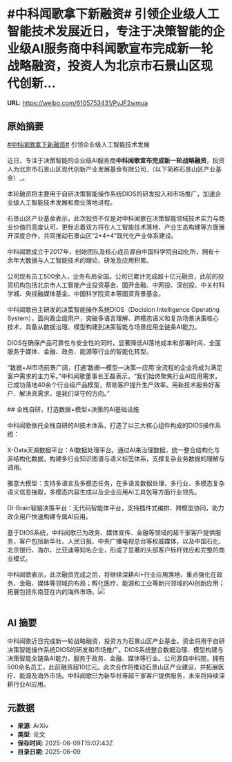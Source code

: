 # #中科闻歌拿下新融资# 引领企业级人工智能技术发展近日，专注于决策智能的企业级AI服务商**中科闻歌宣布完成新一轮战略融资**，投资人为北京市石景山区现代创新...

**URL**: https://weibo.com/6105753431/PvJF2wmua

## 原始摘要

<a href="https://m.weibo.cn/search?containerid=231522type%3D1%26t%3D10%26q%3D%23%E4%B8%AD%E7%A7%91%E9%97%BB%E6%AD%8C%E6%8B%BF%E4%B8%8B%E6%96%B0%E8%9E%8D%E8%B5%84%23&amp;extparam=%23%E4%B8%AD%E7%A7%91%E9%97%BB%E6%AD%8C%E6%8B%BF%E4%B8%8B%E6%96%B0%E8%9E%8D%E8%B5%84%23" data-hide=""><span class="surl-text">#中科闻歌拿下新融资#</span></a> 引领企业级人工智能技术发展<br><br>近日，专注于决策智能的企业级AI服务商**中科闻歌宣布完成新一轮战略融资**，投资人为北京市石景山区现代创新产业发展基金有限公司_（以下简称石景山区产业基金）_。<br><br>本轮融资将主要用于自研决策智能操作系统DIOS的研发投入和市场推广，加速企业级人工智能技术发展和商业落地进程。<br><br>石景山区产业基金表示，此次投资不仅是对中科闻歌在决策智能领域技术实力与商业价值的高度认可，更标志着双方将在人工智能技术落地、产业生态构建等方面展开深度合作，共同推动石景山区“2+4+4”现代化产业体系建设。<br><br>中科闻歌成立于2017年，创始团队及核心成员源自中国科学院自动化所，拥有十余年大数据与人工智能技术的理论、研发及应用积累。<br><br>公司现有员工500余人，业务布局全国。公司已累计完成超十亿元融资，此前的投资机构包括北京市人工智能产业投资基金、国开金融、中网投、深创投、中关村科学城、央视融媒体基金、中国科学院资本等国资背景基金。<br><br>中科闻歌自主研发的决策智能操作系统DIOS（Decision Intelligence Operating System），面向政企级用户，突破多语言理解、跨模态语义和复杂场景决策核心技术，具备从数据治理、模型构建到决策智能与场景应用全链条AI能力。<br><br>DIOS在确保产品可靠性与安全性的同时，显著降低AI落地成本和部署时间，全面服务于媒体、金融、政务、能源等行业的智能化转型。<br><br>“数据+AI市场前景广阔，打通‘数据—模型—决策—应用’全流程的企业将成为满足客户需求的主力军。”中科闻歌董事长王磊表示，“我们始终聚焦行业AI应用需求，已成功落地40余个行业级产品模型，帮助客户提升生产效率。用新技术服务好客户、解决真需求，是我们坚守的方向。”<br><br>## 全栈自研，打造数据+模型+决策的AI基础设施<br><br>中科闻歌依托全栈自研的AI技术体系，打造了以三大核心组件构成的DIOS操作系统：<br><br>X-Data天湖数据平台：AI数据处理平台。通过AI来治理数据，统一整合结构化与非结构化数据，构建多行业知识图谱与语义标签体系，支撑复杂业务数据的理解与调用。<br><br>雅意大模型：支持多语言及多模态任务，在多语言数据处理，多行业、多模态复杂语义信息抽取，多模态内容生成以及企业应用AI工具包等方面行业领先。<br><br>DI-Brain智脑决策平台：无代码智能体平台，支持插件式编排、跨模型协同，助力政企用户快速构建专属AI应用。<br><br>基于DIOS系统，中科闻歌已为政务、媒体宣传、金融等领域的超千家客户提供服务，客户包括新华社、人民日报、中央广播电视总台等权威媒体，以及中国石化、北京银行、海尔、比亚迪等知名企业，形成了显著的头部客户标杆效应和完整的商业模式。<br><br>中科闻歌表示，此次融资完成之后，将继续深耕AI+行业应用落地，重点强化在政务、金融、媒体等领域的布局；孵化医疗、能源和工业等新兴领域的AI创新应用；拓展包括东南亚在内的海外市场。<img style="" src="https://tvax2.sinaimg.cn/large/006Fd7o3gy1i2921faylpj30u008jjwp.jpg" referrerpolicy="no-referrer"><br><br>

## AI 摘要

中科闻歌近日完成新一轮战略融资，投资方为石景山区产业基金。资金将用于自研决策智能操作系统DIOS的研发和市场推广。DIOS系统整合数据治理、模型构建与决策智能全链条AI能力，服务于政务、金融、媒体等行业。公司源自中科院，拥有500余名员工，此前融资超10亿元。此次合作将推动石景山区产业建设，并拓展医疗、能源及海外市场。中科闻歌已为新华社等超千家客户提供服务，未来将持续深耕行业AI应用。

## 元数据

- **来源**: ArXiv
- **类型**: 论文
- **保存时间**: 2025-06-09T15:02:43Z
- **目录日期**: 2025-06-09
